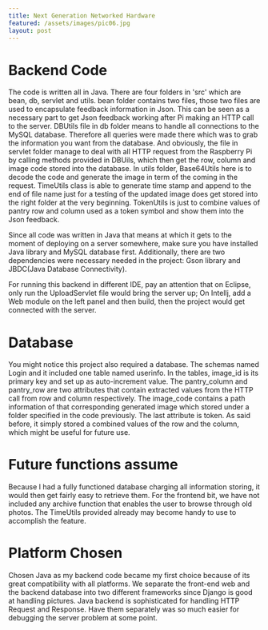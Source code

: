 ```yaml
---
title: Next Generation Networked Hardware
featured: /assets/images/pic06.jpg
layout: post
---
```

# Backend Code

The code is written all in Java. There are four folders in &#39;src&#39; which are bean, db, servlet and utils. bean folder contains two files, those two files are used to encapsulate feedback information in Json. This can be seen as a necessary part to get Json feedback working after Pi making an HTTP call to the server. DBUtils file in db folder means to handle all connections to the MySQL database. Therefore all queries were made there which was to grab the information you want from the database. And obviously, the file in servlet folder manage to deal with all HTTP request from the Raspberry Pi by calling methods provided in DBUils, which then get the row, column and image code stored into the database. In utils folder, Base64Utils here is to decode the code and generate the image in term of the coming in the request. TimeUtils class is able to generate time stamp and append to the end of file name just for a testing of the updated image does get stored into the right folder at the very beginning. TokenUtils is just to combine values of pantry row and column used as a token symbol and show them into the Json feedback.

Since all code was written in Java that means at which it gets to the moment of deploying on a server somewhere, make sure you have installed Java library and MySQL database first. Additionally, there are two dependencies were necessary needed in the project: Gson library and JBDC(Java Database Connectivity).

For running this backend in different IDE, pay an attention that on Eclipse, only run the UploadServlet file would bring the server up; On Intellj, add a Web module on the left panel and then build, then the project would get connected with the server.

# Database

You might notice this project also required a database. The schemas named Login and it included one table named userinfo. In the tables, image\_id is its primary key and set up as auto-increment value. The pantry\_column and pantry\_row are two attributes that contain extracted values from the HTTP call from row and column respectively. The image\_code contains a path information of that corresponding generated image which stored under a folder specified in the code previously. The last attribute is token. As said before, it simply stored a combined values of the row and the column, which might be useful for future use.

# Future functions assume

Because I had a fully functioned database charging all information storing, it would then get fairly easy to retrieve them. For the frontend bit, we have not included any archive function that enables the user to browse through old photos. The TimeUtils provided already may become handy to use to accomplish the feature.

# Platform Chosen

Chosen Java as my backend code became my first choice because of its great compatibility with all platforms. We separate the front-end web and the backend database into two different frameworks since Django is good at handling pictures. Java backend is sophisticated for handling HTTP Request and Response. Have them separately was so much easier for debugging the server problem at some point.
